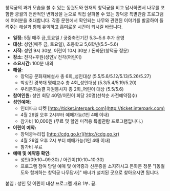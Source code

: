 창덕궁의 과거 모습을 볼 수 있는 동궐도와 현재의 창덕궁을 비교 답사하면서 나무를 포함한 궁궐의 전반적인 변화상을 눈으로 직접 살펴볼 수 있는 창덕궁 특별관람 프로그램에 여러분을 초대합니다. 각종 문헌에서 확인되는 나무와 관련된 이야기를 발굴하여 들려주는 해설과 함께 유익하고 흥미로운 시간이 되시길 바랍니다.

- **일정:** 5월 매주 금,토요일 / 궁중축전기간 5.3~5.6 추가 운영
- **대상:** 성인(매주 금, 토요일), 초등학교 5,6학년(5.5~5.6)
- **시작:** 성인 9시 30분, 어린이 10시 30분 / 돈화문(창덕궁 정문)
- **장소:** 전각+후원(성인)/ 전각(어린이)
- **소요시간:** 100분 내외
- **해설:**
  - 창덕궁 문화재해설사 총 6회_성인대상 (5.5/5.6/5.12/5.13/5.26/5.27)
  - 박상진 경북대 명예교수 총 4회_성인대상 (5.3/5.4/5.19/5.20)
  - 우리문화숨결 자원봉사자 총 2회_어린이 대상 (5.5/5.6)
- **참여인원:** 성인 회당 40명/어린이 회당 20명(선착순 사전예약접수)
- **성인예매:**
  - 인터파크 티켓 [http://ticket.interpark.com](http://ticket.interpark.com)
  - 4월 26일 오후 2시부터 예매가능(1인 4매 이내)
  - 참가비 10,000원 (무료 및 할인 미적용 특별관람 프로그램입니다.)
- **어린이 예약:**
  - 창덕궁누리집 [http://cdg.go.kr](http://cdg.go.kr)
  - 4월 26일 오후 2시 부터 예매가능(1인 4매 이내)
  - 참가비 무료
- **예매 및 예약증 확인:**
  - 성인(09:10~09:30) / 어린이(10:10~10:30)
  - 프로그램 참여 당일 예매 및 예약증과 신분증을 소지하시고 돈화문 정문 "[동궐도와 함께하는 창덕궁 나무답사]" 배너가 설치된 곳으로 찾아오시면 됩니다.

붙임 : 성인 및 어린이 대상 프로그램 개요 1부. 끝.